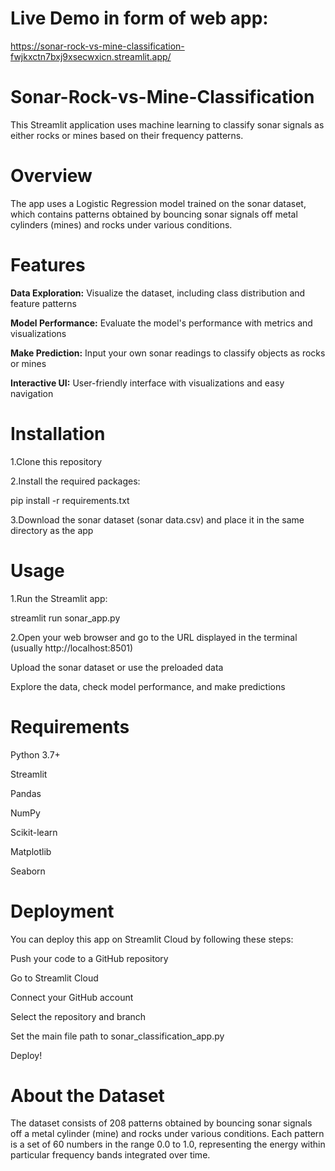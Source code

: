 # Live Demo in form of web app:
https://sonar-rock-vs-mine-classification-fwjkxctn7bxj9xsecwxicn.streamlit.app/

# Sonar-Rock-vs-Mine-Classification

This Streamlit application uses machine learning to classify sonar signals as either rocks or mines based on their frequency patterns.

# Overview
The app uses a Logistic Regression model trained on the sonar dataset, which contains patterns obtained by bouncing sonar signals off metal cylinders (mines) and rocks under various conditions.

# Features

**Data Exploration:** Visualize the dataset, including class distribution and feature patterns

**Model Performance:** Evaluate the model's performance with metrics and visualizations

**Make Prediction:** Input your own sonar readings to classify objects as rocks or mines

**Interactive UI:** User-friendly interface with visualizations and easy navigation

# Installation

1.Clone this repository

2.Install the required packages:

pip install -r requirements.txt

3.Download the sonar dataset (sonar data.csv) and place it in the same directory as the app

# Usage

1.Run the Streamlit app:

streamlit run sonar_app.py

2.Open your web browser and go to the URL displayed in the terminal (usually http://localhost:8501)

Upload the sonar dataset or use the preloaded data

Explore the data, check model performance, and make predictions

# Requirements

Python 3.7+

Streamlit

Pandas

NumPy

Scikit-learn

Matplotlib

Seaborn

# Deployment
You can deploy this app on Streamlit Cloud by following these steps:

Push your code to a GitHub repository

Go to Streamlit Cloud

Connect your GitHub account

Select the repository and branch

Set the main file path to sonar_classification_app.py

Deploy!

# About the Dataset
The dataset consists of 208 patterns obtained by bouncing sonar signals off a metal cylinder (mine) and rocks under various conditions. Each pattern is a set of 60 numbers in the range 0.0 to 1.0, representing the energy within particular frequency bands integrated over time.
